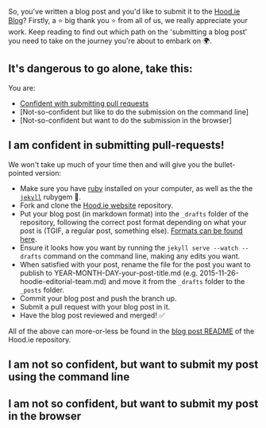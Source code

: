 So, you've written a blog post and you'd like to submit it to the [Hood.ie Blog](http://hood.ie/blog)? Firstly, a :star: big thank you :star: from all of us, we really appreciate your work. Keep reading to find out which path on the 'submitting a blog post' you need to take on the journey you're about to embark on :earth_africa:.

## It's dangerous to go alone, take this:

You are:
* [Confident with submitting pull requests](#i-am-confident-in-submitting-pull-requests)
* [Not-so-confident but like to do the submission on the command line]
* [Not-so-confident but want to do the submission in the browser]

## I am confident in submitting pull-requests!

We won't take up much of your time then and will give you the bullet-pointed version:

* Make sure you have [ruby](https://www.ruby-lang.org/en/) installed on your computer, as well as the the [`jekyll`](https://jekyllrb.com/) rubygem :gem:.
* Fork and clone the [Hood.ie website](https://github.com/hoodiehq/hood.ie) repository.
* Put your blog post (in markdown format) into the `_drafts` folder of the repository, following the correct post format depending on what your post is (TGIF, a regular post, something else). [Formats can be found here](https://github.com/hoodiehq/hood.ie/tree/gh-pages/_drafts).
* Ensure it looks how you want by running the `jekyll serve --watch --drafts` command on the command line, making any edits you want.
* When satisfied with your post, rename the file for the post you want to publish to YEAR-MONTH-DAY-your-post-title.md (e.g. 2015-11-26-hoodie-editorial-team.md) and move it from the `_drafts` folder to the `_posts` folder.
* Commit your blog post and push the branch up.
* Submit a pull request with your blog post in it.
* Have the blog post reviewed and merged! :white_check_mark:

All of the above can more-or-less be found in the [blog post README](https://github.com/hoodiehq/hood.ie#blog) of the Hood.ie repository.

## I am not so confident, but want to submit my post using the command line

## I am not so confident, but want to submit my post in the browser
